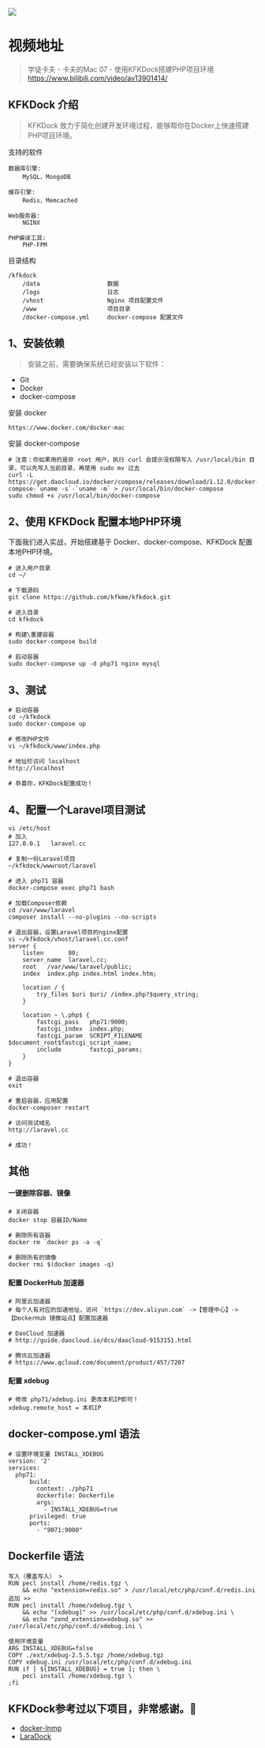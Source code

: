 ![](http://upload-images.jianshu.io/upload_images/424321-3335005c8f02ea3d.jpg?imageMogr2/auto-orient/strip%7CimageView2/2/w/1240)

# 视频地址
> 学徒卡夫 - 卡夫的Mac 07 - 使用KFKDock搭建PHP项目环境  
https://www.bilibili.com/video/av13901414/

## KFKDock 介绍
> KFKDock 致力于简化创建开发环境过程，能够帮你在Docker上快速搭建PHP项目环境。 

支持的软件
```
数据库引擎: 
    MySQL、MongoDB
    
缓存引擎: 
    Redis、Memcached
    
Web服务器: 
    NGINX

PHP编译工具: 
    PHP-FPM
```
目录结构
```
/kfkdock
    /data                   数据
    /logs                   日志
    /vhost                  Nginx 项目配置文件
    /www                    项目目录
    /docker-compose.yml     docker-compose 配置文件
```


## 1、安装依赖

> 安装之前，需要确保系统已经安装以下软件：
- Git
- Docker
- docker-compose

安装 docker
```
https://www.docker.com/docker-mac
```
安装 docker-compose
```
# 注意：你如果用的是非 root 用户，执行 curl 会提示没权限写入 /usr/local/bin 目录，可以先写入当前目录，再使用 sudo mv 过去
curl -L https://get.daocloud.io/docker/compose/releases/download/1.12.0/docker-compose-`uname -s`-`uname -m` > /usr/local/bin/docker-compose
sudo chmod +x /usr/local/bin/docker-compose
```

## 2、使用 KFKDock 配置本地PHP环境
下面我们进入实战，开始搭建基于 Docker、docker-compose、KFKDock 配置本地PHP环境。

```
# 进入用户目录
cd ~/

# 下载源码
git clone https://github.com/kfkme/kfkdock.git

# 进入目录
cd kfkdock

# 构建\重建容器
sudo docker-compose build

# 启动容器
sudo docker-compose up -d php71 nginx mysql
```
## 3、测试

```
# 启动容器
cd ~/kfkdock
sudo docker-compose up

# 修改PHP文件
vi ~/kfkdock/www/index.php

# 地址栏访问 localhost
http://localhost

# 恭喜你，KFKDock配置成功！
```
## 4、配置一个Laravel项目测试

```
vi /etc/host
# 加入
127.0.0.1   laravel.cc

# 复制一份Laravel项目
~/kfkdock/wwwroot/laravel

# 进入 php71 容器
docker-compose exec php71 bash

# 加载Composer依赖
cd /var/www/laravel
composer install --no-plugins --no-scripts

# 退出容器，设置Laravel项目的nginx配置
vi ~/kfkdock/vhost/laravel.cc.conf
server {
    listen       80;
    server_name  laravel.cc;
    root   /var/www/laravel/public;
    index  index.php index.html index.htm;

    location / {
        try_files $uri $uri/ /index.php?$query_string;
    }

    location ~ \.php$ {
        fastcgi_pass   php71:9000;
        fastcgi_index  index.php;
        fastcgi_param  SCRIPT_FILENAME  $document_root$fastcgi_script_name;
        include        fastcgi_params;
	}
}

# 退出容器
exit

# 重启容器，应用配置
docker-composer restart

# 访问测试域名
http://laravel.cc

# 成功！
```

## 其他

#### 一键删除容器、镜像

```
# 关闭容器
docker stop 容器ID/Name

# 删除所有容器
docker rm `docker ps -a -q`

# 删除所有的镜像
docker rmi $(docker images -q)
```

#### 配置 DockerHub 加速器
```
# 阿里云加速器
# 每个人有对应的加速地址，访问 `https://dev.aliyun.com` ->【管理中心】-> 【DockerHub 镜像站点】配置加速器

# DaoCloud 加速器
# http://guide.daocloud.io/dcs/daocloud-9153151.html

# 腾讯云加速器
# https://www.qcloud.com/document/product/457/7207
```
#### 配置 xdebug
```
# 修改 php71/xdebug.ini 更改本机IP即可！
xdebug.remote_host = 本机IP
```


## docker-compose.yml 语法

```
# 设置环境变量 INSTALL_XDEBUG
version: '2'
services:
  php71:
      build:
        context: ./php71
        dockerfile: Dockerfile
        args:
          - INSTALL_XDEBUG=true
      privileged: true
      ports:
        - "9071:9000"
```

## Dockerfile 语法

```
写入（覆盖写入） >
RUN pecl install /home/redis.tgz \
	&& echo "extension=redis.so" > /usr/local/etc/php/conf.d/redis.ini
追加 >>
RUN pecl install /home/xdebug.tgz \
    && echo "[xdebug]" >> /usr/local/etc/php/conf.d/xdebug.ini \
    && echo "zend_extension=xdebug.so" >> /usr/local/etc/php/conf.d/xdebug.ini \

使用环境变量
ARG INSTALL_XDEBUG=false
COPY ./ext/xdebug-2.5.5.tgz /home/xdebug.tgz
COPY xdebug.ini /usr/local/etc/php/conf.d/xdebug.ini
RUN if [ ${INSTALL_XDEBUG} = true ]; then \
    pecl install /home/xdebug.tgz \
;fi

```


## KFKDock参考过以下项目，非常感谢。🙏
- [docker-lnmp](https://github.com/beautysoft/docker-lnmp)
- [LaraDock](https://github.com/laradock/laradock)

